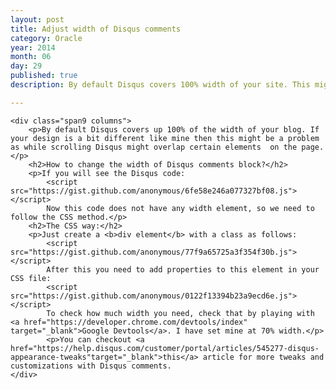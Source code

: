 ```yaml
---
layout: post
title: Adjust width of Disqus comments
category: Oracle
year: 2014
month: 06
day: 29
published: true
description: By default Disqus covers 100% width of your site. This might cause an issue with rendering of the page depending on design of your site. Learn how I adjusted the width of Disqus comments on my blog. 

---
```


	<div class="span9 columns">
		<p>By default Disqus covers up 100% of the width of your blog. If your design is a bit different like mine then this might be a problem as while scrolling Disqus might overlap certain elements  on the page.</p>
		<h2>How to change the width of Disqus comments block?</h2>
		<p>If you will see the Disqus code:
			<script src="https://gist.github.com/anonymous/6fe58e246a077327bf08.js"></script>
			Now this code does not have any width element, so we need to follow the CSS method.</p>
		<h2>The CSS way:</h2>
		<p>Just create a <b>div element</b> with a class as follows:
			<script src="https://gist.github.com/anonymous/77f9a65725a3f354f30b.js"></script>
			After this you need to add properties to this element in your CSS file:
			<script src="https://gist.github.com/anonymous/0122f13394b23a9ecd6e.js"></script>
			To check how much width you need, check that by playing with <a href="https://developer.chrome.com/devtools/index" target="_blank">Google Devtools</a>. I have set mine at 70% width.</p>
			<p>You can checkout <a href="https://help.disqus.com/customer/portal/articles/545277-disqus-appearance-tweaks"target="_blank">this</a> article for more tweaks and customizations with Disqus comments.
	</div>
 
		
		
		
		
		
